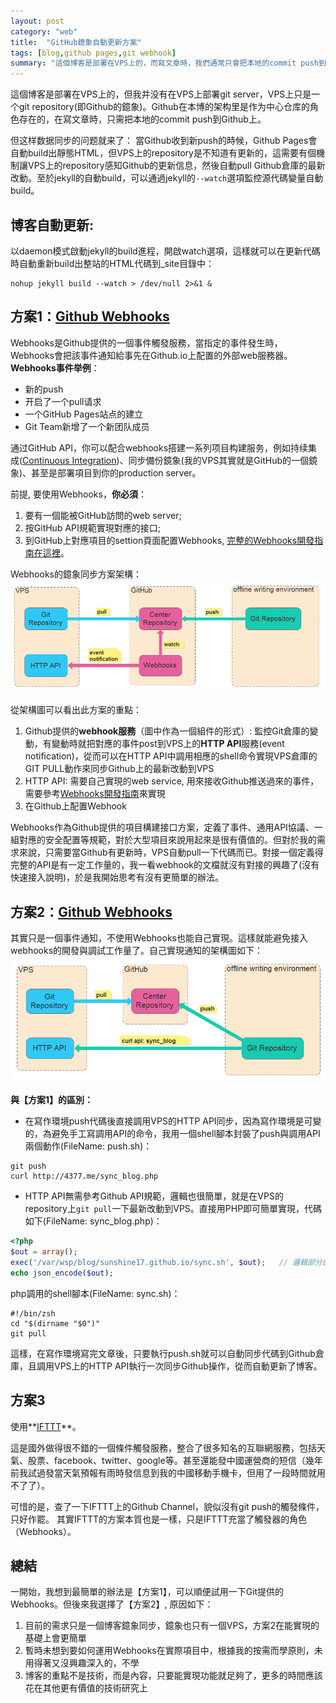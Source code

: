```yaml
---
layout: post
category: "web"
title:  "GitHub鐿象自動更新方案"
tags: [blog,github pages,git webhook]
summary: "這個博客是部署在VPS上的，而寫文章時，我們通常只會把本地的commit push到github上，本文討論VPS上的repository與github的即時同步策略，以及分享下我在解決此問題時的思路"
---
```

這個博客是部署在VPS上的，但我并没有在VPS上部署git server，VPS上只是一个git repository(即Github的鐿象)。Github在本博的架构里是作为中心仓库的角色存在的，在寫文章時，只需把本地的commit push到Github上。 

但这样数据同步的问题就来了：
當Github收到新push的時候，Github Pages會自動build出靜態HTML，但VPS上的repository是不知道有更新的，這需要有個機制讓VPS上的repository感知Github的更新信息，然後自動pull Github倉庫的最新改動。至於jekyll的自動build，可以通過jekyll的`--watch`選項監控源代碼變量自動build。

## **博客自動更新:**
以daemon模式啟動jekyll的build進程，開啟watch選項，這樣就可以在更新代碼時自動重新build出整站的HTML代碼到_site目錄中：

```shell
nohup jekyll build --watch > /dev/null 2>&1 & 
```

## **方案1：[Github Webhooks](https://help.github.com/articles/about-webhooks/)**
Webhooks是Github提供的一個事件觸發服務，當指定的事件發生時，Webhooks會把該事件通知給事先在Github.io上配置的外部web服務器。**Webhooks事件举例**：

- 新的push
- 开启了一个pull请求
- 一个GitHub Pages站点的建立
- Git Team新增了一个新团队成员

通过GitHub API，你可以配合webhooks搭建一系列项目构建服务，例如持续集成([Continuous Integration](https://en.wikipedia.org/wiki/Continuous_integration))、同步備份鏡象(我的VPS其實就是GitHub的一個鏡象)、甚至是部署項目到你的production server。

前提, 要使用Webhooks，**你必須**：

1. 要有一個能被GitHub訪問的web server;
2. 按GitHub API規範實現對應的接口;
3. 到GitHub上對應項目的settion頁面配置Webhooks, [完整的Webhooks開發指南在這裡](http://developer.github.com/webhooks)。

Webhooks的鐿象同步方案架構：
![用Webhook實現的VPS鐿象同步方案](/images/blog_sync_webhook.png "用Webhook實現的VPS鐿象同步方案")

從架構圖可以看出此方案的重點：

1. Github提供的**webhook服務**（圖中作為一個組件的形式）: 監控Git倉庫的變動，有變動時就把對應的事件post到VPS上的**HTTP API**服務(event notification)，從而可以在HTTP API中調用相應的shell命令實現VPS倉庫的GIT PULL動作來同步Github上的最新改動到VPS
2. HTTP API: 需要自己實現的web service, 用來接收Github推送過來的事件，需要參考[Webhooks開發指南](http://developer.github.com/webhooks)來實現
3. 在Github上配置Webhook

Webhooks作為Github提供的項目構建接口方案，定義了事件、通用API協議、一組對應的安全配置等規範，對於大型項目來說用起來是很有價值的。但對於我的需求來說，只需要當Github有更新時，VPS自動pull一下代碼而已。對接一個定義得完整的API是有一定工作量的，我一看webhook的文檔就沒有對接的興趣了(沒有快速接入說明)，於是我開始思考有沒有更簡單的辦法。

## **方案2：[Github Webhooks](https://help.github.com/articles/about-webhooks/)**
其實只是一個事件通知，不使用Webhooks也能自己實現。這樣就能避免接入webhooks的開發與調試工作量了。自己實現通知的架構圖如下：
![簡單VPS鐿象同步方案](/images/blog_sync.png "簡單VPS鐿象同步方案")

**與【方案1】的區別：**

- 在寫作環境push代碼後直接調用VPS的HTTP API同步，因為寫作環境是可變的，為避免手工寫調用API的命令，我用一個shell腳本封裝了push與調用API兩個動作(FileName: push.sh)：

```shell
git push
curl http://4377.me/sync_blog.php
```
- HTTP API無需參考Github API規範，邏輯也很簡單，就是在VPS的repository上`git pull`一下最新改動到VPS。直接用PHP即可簡單實現，代碼如下(FileName: sync_blog.php)：

```php
<?php
$out = array();
exec('/var/wsp/blog/sunshine17.github.io/sync.sh', $out);   // 邏輯部分由shell腳本實現
echo json_encode($out);
```
php調用的shell腳本(FileName: sync.sh)：

```shell
#!/bin/zsh
cd "$(dirname "$0")"
git pull 
```

這樣，在寫作環境寫完文章後，只要執行push.sh就可以自動同步代碼到Github倉庫，且調用VPS上的HTTP API執行一次同步Github操作，從而自動更新了博客。

## **方案3**
使用**[IFTTT](https://ifttt.com/)**。

這是國外做得很不錯的一個條件觸發服務，整合了很多知名的互聯網服務，包括天氣、股票、facebook、twitter、google等。甚至還能發中國運營商的短信（幾年前我試過發當天氣預報有雨時發信息到我的中國移動手機卡，但用了一段時間就用不了了）。

可惜的是，查了一下IFTTT上的Github Channel，貌似沒有git push的觸發條件，只好作罷。
其實IFTTT的方案本質也是一樣，只是IFTTT充當了觸發器的角色（Webhooks）。


## **總結**
一開始，我想到最簡單的辦法是【方案1】，可以順便試用一下Git提供的Webhooks。但後來我選擇了【方案2】, 原因如下：

1. 目前的需求只是一個博客鐿象同步，鐿象也只有一個VPS，方案2在能實現的基礎上會更簡單
2. 暫時未想到要如何運用Webhooks在實際項目中，根據我的按需而學原則，未用得著又沒興趣深入的，不學
3. 博客的重點不是技術，而是內容，只要能實現功能就足夠了，更多的時間應該花在其他更有價值的技術研究上


